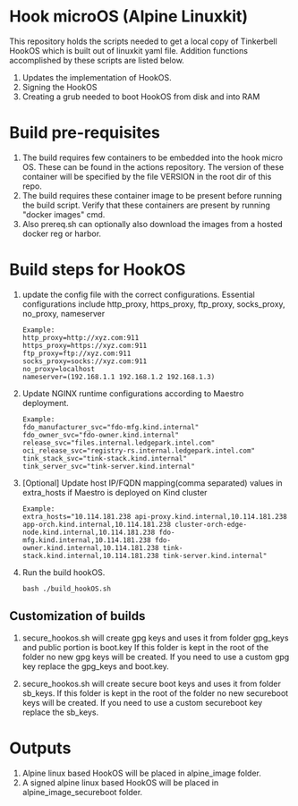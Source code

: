 
# Hook microOS (Alpine Linuxkit)
This repository holds the scripts needed to get a local copy of Tinkerbell HookOS which is built out of linuxkit yaml file.
Addition functions accomplished by these scripts are listed below.
1. Updates the implementation of HookOS.
2. Signing the HookOS
3. Creating a grub needed to boot HookOS from disk and into RAM

# Build pre-requisites
1. The build requires few containers to be embedded into the hook micro OS. These can be found in the actions repository.
   The version of these container will be specified by the file VERSION in the root dir of this repo.
2. The build requires these container image to be present before running the build script. Verify that these containers are present by running "docker images" cmd.
3. Also prereq.sh can optionally also download the images from a hosted docker reg or harbor.

# Build steps for HookOS
1. update the config file with the correct configurations.
   Essential configurations include
   http_proxy, https_proxy, ftp_proxy, socks_proxy, no_proxy, nameserver

   ```
   Example:
   http_proxy=http://xyz.com:911
   https_proxy=https://xyz.com:911
   ftp_proxy=ftp://xyz.com:911
   socks_proxy=socks://xyz.com:911
   no_proxy=localhost
   nameserver=(192.168.1.1 192.168.1.2 192.168.1.3)
   ```
2. Update NGINX runtime configurations according to Maestro deployment.

   ```
   Example:
   fdo_manufacturer_svc="fdo-mfg.kind.internal"
   fdo_owner_svc="fdo-owner.kind.internal"
   release_svc="files.internal.ledgepark.intel.com"
   oci_release_svc="registry-rs.internal.ledgepark.intel.com"
   tink_stack_svc="tink-stack.kind.internal"
   tink_server_svc="tink-server.kind.internal"
   ```
3. [Optional] Update host IP/FQDN mapping(comma separated) values in extra_hosts if Maestro is deployed on Kind cluster

   ```
   Example:
   extra_hosts="10.114.181.238 api-proxy.kind.internal,10.114.181.238 app-orch.kind.internal,10.114.181.238 cluster-orch-edge-node.kind.internal,10.114.181.238 fdo-mfg.kind.internal,10.114.181.238 fdo-owner.kind.internal,10.114.181.238 tink-stack.kind.internal,10.114.181.238 tink-server.kind.internal"
   ```
4. Run the build hookOS.

   ```
   bash ./build_hookOS.sh
   ```

## Customization of builds
1. secure_hookos.sh will create gpg keys and uses it from folder gpg_keys and public portion is boot.key
   If this folder is kept in the root of the folder no new gpg keys will be created.
   If you need to use a custom gpg key replace the gpg_keys and boot.key.

2. secure_hookos.sh will create secure boot keys and uses it from folder sb_keys.
   If this folder is kept in the root of the folder no new secureboot keys will be created.
   If you need to use a custom secureboot key replace the sb_keys.



# Outputs
1. Alpine linux based HookOS will be placed in alpine_image folder.
1. A signed alpine linux based HookOS will be placed in alpine_image_secureboot folder.

